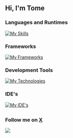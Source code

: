 ## Hi, I'm Tome

### Languages and Runtimes
[![My Skills](https://skillicons.dev/icons?i=cs,java,kotlin,js,html,css,nodejs,php)](https://skillicons.dev)

### Frameworks
[![My Frameworks](https://skillicons.dev/icons?i=dotnet,solidjs,express,tailwind,bootstrap,laravel)](https://skillicons.dev)

### Development Tools
[![My Technologies](https://skillicons.dev/icons?i=mysql,github,git,figma)](https://skillicons.dev)

### IDE's
[![My IDE's](https://skillicons.dev/icons?i=vscode,visualstudio,idea)](https://skillicons.dev)
##

### Follow me on **[X](https://x.com/TomeIDK)**
![](https://github.com/user-attachments/assets/8e3565f9-d02b-4cb0-a6e3-7c4b5f1b8f22)





<!--
**TomeIDK/TomeIDK** is a ✨ _special_ ✨ repository because its `README.md` (this file) appears on your GitHub profile.

Here are some ideas to get you started:

- 🔭 I’m currently working on ...
- 🌱 I’m currently learning ...
- 👯 I’m looking to collaborate on ...
- 🤔 I’m looking for help with ...
- 💬 Ask me about ...
- 📫 How to reach me: ...
- 😄 Pronouns: ...
- ⚡ Fun fact: ...
-->
